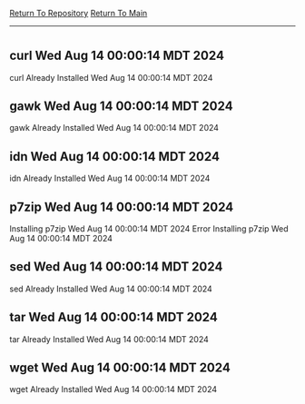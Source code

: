 [Return To Repository](https://github.com/DigitalWarrior/piholeparser/)
[Return To Main](https://github.com/DigitalWarrior/piholeparser/blob/master/RecentRunLogs/Mainlog.md)
____________________________________
# 
## curl Wed Aug 14 00:00:14 MDT 2024
curl Already Installed Wed Aug 14 00:00:14 MDT 2024
## gawk Wed Aug 14 00:00:14 MDT 2024
gawk Already Installed Wed Aug 14 00:00:14 MDT 2024
## idn Wed Aug 14 00:00:14 MDT 2024
idn Already Installed Wed Aug 14 00:00:14 MDT 2024
## p7zip Wed Aug 14 00:00:14 MDT 2024
Installing p7zip Wed Aug 14 00:00:14 MDT 2024
Error Installing p7zip Wed Aug 14 00:00:14 MDT 2024
## sed Wed Aug 14 00:00:14 MDT 2024
sed Already Installed Wed Aug 14 00:00:14 MDT 2024
## tar Wed Aug 14 00:00:14 MDT 2024
tar Already Installed Wed Aug 14 00:00:14 MDT 2024
## wget Wed Aug 14 00:00:14 MDT 2024
wget Already Installed Wed Aug 14 00:00:14 MDT 2024
